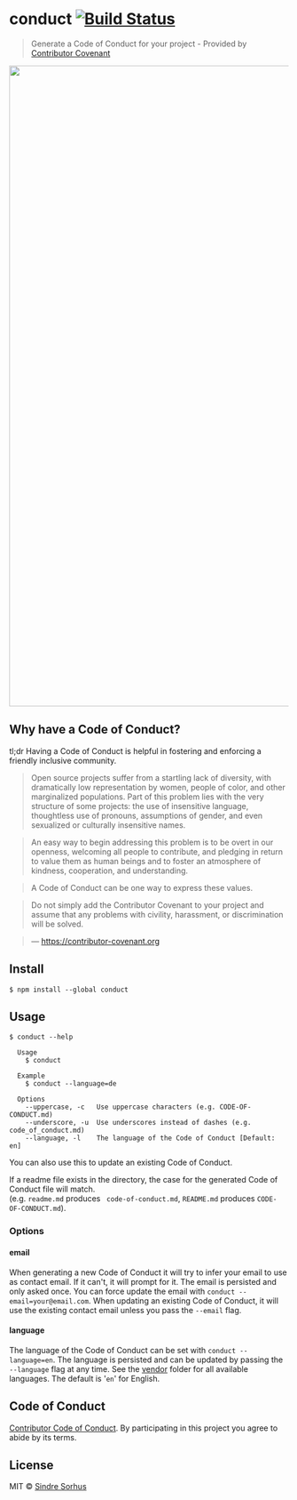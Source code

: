 # conduct [![Build Status](https://travis-ci.org/sindresorhus/conduct.svg?branch=master)](https://travis-ci.org/sindresorhus/conduct)

> Generate a Code of Conduct for your project - Provided by [Contributor Covenant](https://contributor-covenant.org)

<img src="screenshot.png" width="1153">


## Why have a Code of Conduct?

tl;dr Having a Code of Conduct is helpful in fostering and enforcing a friendly inclusive community.

> Open source projects suffer from a startling lack of diversity, with dramatically low representation by women, people of color, and other marginalized populations. Part of this problem lies with the very structure of some projects: the use of insensitive language, thoughtless use of pronouns, assumptions of gender, and even sexualized or culturally insensitive names.

> An easy way to begin addressing this problem is to be overt in our openness, welcoming all people to contribute, and pledging in return to value them as human beings and to foster an atmosphere of kindness, cooperation, and understanding.

> A Code of Conduct can be one way to express these values.

> Do not simply add the Contributor Covenant to your project and assume that any problems with civility, harassment, or discrimination will be solved.

> — https://contributor-covenant.org


## Install

```
$ npm install --global conduct
```


## Usage

```
$ conduct --help

  Usage
    $ conduct

  Example
    $ conduct --language=de

  Options
    --uppercase, -c   Use uppercase characters (e.g. CODE-OF-CONDUCT.md)
    --underscore, -u  Use underscores instead of dashes (e.g. code_of_conduct.md)
    --language, -l    The language of the Code of Conduct [Default: en]
```

You can also use this to update an existing Code of Conduct.

If a readme file exists in the directory, the case for the generated Code of Conduct file will match.\
(e.g. `readme.md` produces ` code-of-conduct.md`, `README.md` produces `CODE-OF-CONDUCT.md`).

### Options

#### email

When generating a new Code of Conduct it will try to infer your email to use as contact email. If it can't, it will prompt for it. The email is persisted and only asked once. You can force update the email with `conduct --email=your@email.com`. When updating an existing Code of Conduct, it will use the existing contact email unless you pass the `--email` flag.

#### language

The language of the Code of Conduct can be set with `conduct --language=en`. The language is persisted and can be updated by passing the `--language` flag at any time. See the [vendor](/vendor) folder for all available languages. The default is '`en`' for English.


## Code of Conduct

[Contributor Code of Conduct](code-of-conduct.md). By participating in this project you agree to abide by its terms.


## License

MIT © [Sindre Sorhus](https://sindresorhus.com)

